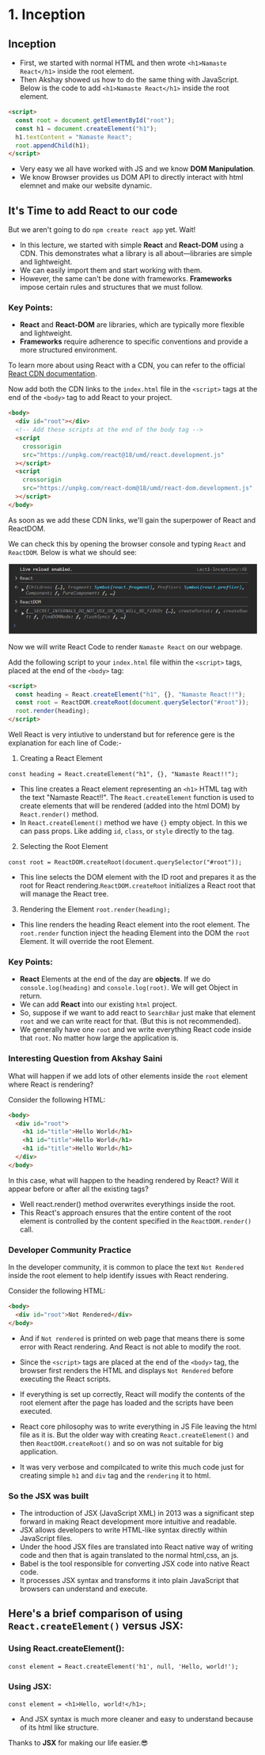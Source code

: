 # 1. Inception

## Inception

- First, we started with normal HTML and then wrote `<h1>Namaste React</h1>` inside the root element.
- Then Akshay showed us how to do the same thing with JavaScript. Below is the code to add `<h1>Namaste React</h1>` inside the root element.

```html
<script>
  const root = document.getElementById("root");
  const h1 = document.createElement("h1");
  h1.textContent = "Namaste React";
  root.appendChild(h1);
</script>
```

- Very easy we all have worked with JS and we know **DOM Manipulation**.
- We know Browser provides us DOM API to directly interact with html elemnet and make our website dynamic.

## It's Time to add React to our code

But we aren't going to do `npm create react app` yet. Wait!

- In this lecture, we started with simple **React** and **React-DOM** using a CDN. This demonstrates what a library is all about—libraries are simple and lightweight.
- We can easily import them and start working with them.
- However, the same can't be done with frameworks. **Frameworks** impose certain rules and structures that we must follow.

### Key Points:

- **React** and **React-DOM** are libraries, which are typically more flexible and lightweight.
- **Frameworks** require adherence to specific conventions and provide a more structured environment.

To learn more about using React with a CDN, you can refer to the official [React CDN documentation](https://legacy.reactjs.org/docs/cdn-links.html).

Now add both the CDN links to the `index.html` file in the `<script>` tags at the end of the `<body>` tag to add React to your project.

```html
<body>
  <div id="root"></div>
  <!-- Add these scripts at the end of the body tag -->
  <script
    crossorigin
    src="https://unpkg.com/react@18/umd/react.development.js"
  ></script>
  <script
    crossorigin
    src="https://unpkg.com/react-dom@18/umd/react-dom.development.js"
  ></script>
</body>
```

As soon as we add these CDN links, we'll gain the superpower of React and ReactDOM.

We can check this by opening the browser console and typing `React` and `ReactDOM`. Below is what we should see:

![React and ReactDOM in Console](1.png)

Now we will write React Code to render `Namaste React` on our webpage.

Add the following script to your `index.html` file within the `<script>` tags, placed at the end of the `<body>` tag:

```html
<script>
  const heading = React.createElement("h1", {}, "Namaste React!!");
  const root = ReactDOM.createRoot(document.querySelector("#root"));
  root.render(heading);
</script>
```

Well React is very intiutive to understand but for reference gere is the explanation for each line of Code:-

1. Creating a React Element

`const heading = React.createElement("h1", {}, "Namaste React!!");`

- This line creates a React element representing an `<h1>` HTML tag with the text "Namaste React!!". The `React.createElement` function is used to create elements that will be rendered (added into the html DOM) by `React.render()` method.
- In `React.createElement()` method we have `{}` empty object. In this we can pass props. Like adding `id`, `class`, or `style` directly to the tag.

2. Selecting the Root Element

`const root = ReactDOM.createRoot(document.querySelector("#root"));`

- This line selects the DOM element with the ID root and prepares it as the root for React rendering.`ReactDOM.createRoot` initializes a React root that will manage the React tree.

3. Rendering the Element
   `root.render(heading);`

- This line renders the heading React element into the root element. The `root.render` function inject the heading Element into the DOM the `root` Element. It will override the root Element.

### Key Points:

- **React** Elements at the end of the day are **objects**. If we do `console.log(heading)` and `console.log(root)`. We will get Object in return.
- We can add **React** into our existing `html` project.
- So, suppose if we want to add react to `SearchBar` just make that element `root` and we can write react for that. (But this is not recommended).
- We generally have one `root` and we write everything React code inside that `root`. No matter how large the application is.

### Interesting Question from Akshay Saini

What will happen if we add lots of other elements inside the `root` element where React is rendering?

Consider the following HTML:

```html
<body>
  <div id="root">
    <h1 id="title">Hello World</h1>
    <h1 id="title">Hello World</h1>
    <h1 id="title">Hello World</h1>
  </div>
</body>
```

In this case, what will happen to the heading rendered by React? Will it appear before or after all the existing tags?

- Well react.render() method overwrites everythings inside the root.
- This React's approach ensures that the entire content of the root element is controlled by the content specified in the `ReactDOM.render()` call.

### Developer Community Practice

In the developer community, it is common to place the text `Not Rendered` inside the root element to help identify issues with React rendering.

Consider the following HTML:

```html
<body>
  <div id="root">Not Rendered</div>
</body>
```

- And if `Not rendered` is printed on web page that means there is some error with React rendering. And React is not able to modify the root.

- Since the `<script>` tags are placed at the end of the `<body>` tag, the browser first renders the HTML and displays `Not Rendered` before executing the React scripts.

- If everything is set up correctly, React will modify the contents of the root element after the page has loaded and the scripts have been executed.

- React core philosophy was to write everything in JS File leaving the html file as it is. But the older way with creating `React.createElement()` and then `ReactDOM.createRoot()` and so on was not suitable for big application.
- It was very verbose and compilcated to write this much code just for creating simple `h1` and `div` tag and the `rendering` it to html.

### So the JSX was built

- The introduction of JSX (JavaScript XML) in 2013 was a significant step forward in making React development more intuitive and readable.
- JSX allows developers to write HTML-like syntax directly within JavaScript files.
- Under the hood JSX files are translated into React native way of writing code and then that is again translated to the normal html,css, an js.
- Babel is the tool responsible for converting JSX code into native React code.
- It processes JSX syntax and transforms it into plain JavaScript that browsers can understand and execute.

## Here's a brief comparison of using `React.createElement()` versus JSX:

### Using React.createElement():

`const element = React.createElement('h1', null, 'Hello, world!');`

### Using JSX:

`const element = <h1>Hello, world!</h1>; `

- And JSX syntax is much more cleaner and easy to understand because of its html like structure.

Thanks to **JSX** for making our life easier.😎
